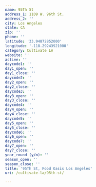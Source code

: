 ```yaml
---
name: 95Th St
address_1: 1109 W. 96th St.
address_2: ''
city: Los Angeles
state: CA
zip: ''
phone: ''
latitude: '33.94872852000'
longitude: '-118.29243921000'
category: Cultivate LA
website: ''
active: ''
daycode1: ''
day1_open: ''
day1_close: ''
daycode2: ''
day2_open: ''
day2_close: ''
daycode3: ''
day3_open: ''
day3_close: ''
daycode4: ''
day4_open: ''
day4_close: ''
daycode5: ''
day5_open: ''
day5_close: ''
daycode6: ''
day6_open: ''
daycode7: ''
day7_open: ''
day7_close: ''
year_round (y/n): ''
season_open: ''
season_close: ''
title: '95Th St, Food Oasis Los Angeles'
uri: /cultivate-la/95th-st/

---
```

